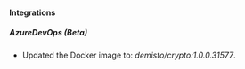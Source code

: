 #### Integrations
##### AzureDevOps (Beta)
- Updated the Docker image to: *demisto/crypto:1.0.0.31577*.
